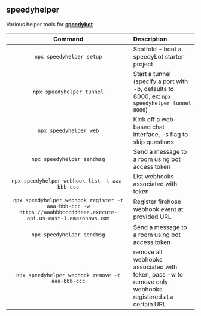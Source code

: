## speedyhelper

Various helper tools for **[speedybot](https://github.com/valgaze/speedybot)**


|         **Command**         |**Description**                                                                                     |
| :-------------------------: | :--------------------------------------------------------------------------------------------------  |
| `npx speedyhelper setup`                         | Scaffold + boot a speedybot starter project      |
| `npx speedyhelper tunnel`                        | Start a tunnel (specify a port with -p, defaults to 8000, ex: ```npx speedyhelper tunnel 8000```)                                                         |
| `npx speedyhelper web`                           | Kick off a web-based chat interface, -s flag to skip questions             |
| `npx speedyhelper sendmsg`                       | Send a message to a room using bot access token  |
| `npx speedyhelper webhook list -t aaa-bbb-ccc`                    | List webhooks associated with token  |
| `npx speedyhelper webhook register -t aaa-bbb-ccc -w https://aaabbbcccdddeee.execute-api.us-east-1.amazonaws.com`                       | Register firehose webhook event at provided URL  |
| `npx speedyhelper sendmsg`                       | Send a message to a room using bot access token  |
| `npx speedyhelper webhook remove -t aaa-bbb-ccc`     | remove all webhooks associated with token, pass -w to remove only webhooks registered at a certain URL |
